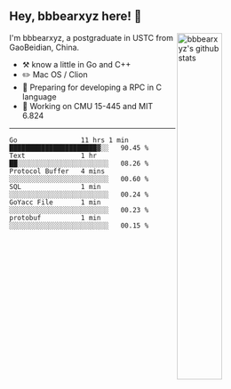 ## Hey, bbbearxyz here! :wave:

<img align="right" alt="bbbearxyz's github stats" width="40%" src="https://github-readme-stats.vercel.app/api?username=bbbearxyz&show_icons=true">

I'm bbbearxyz, a postgraduate in USTC from GaoBeidian, China.

-   :hammer_and_pick:    know a little in Go and C++
-   :pencil2: Mac OS / Clion
-   :seedling: Preparing for developing a RPC in C language 
-   :thinking: Working on CMU 15-445 and MIT 6.824
---
<!--START_SECTION:waka-->

```text
Go                11 hrs 1 min    ██████████████████████▓░░   90.45 %
Text              1 hr            ██░░░░░░░░░░░░░░░░░░░░░░░   08.26 %
Protocol Buffer   4 mins          ░░░░░░░░░░░░░░░░░░░░░░░░░   00.60 %
SQL               1 min           ░░░░░░░░░░░░░░░░░░░░░░░░░   00.24 %
GoYacc File       1 min           ░░░░░░░░░░░░░░░░░░░░░░░░░   00.23 %
protobuf          1 min           ░░░░░░░░░░░░░░░░░░░░░░░░░   00.15 %
```

<!--END_SECTION:waka-->
